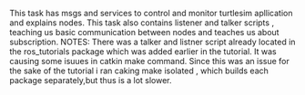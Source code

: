This task has msgs and services to control and monitor turtlesim apllication and explains nodes.
This task also contains listener and talker scripts , teaching us basic communication between nodes and teaches us about subscription.
NOTES:
There was a talker and listner script already located in the ros_tutorials package which was added earlier in the tutorial. It was causing some isuues
in catkin make command. Since this was an issue for the sake of the tutorial i ran caking make isolated , which builds each package separately,but thus is a lot slower.
